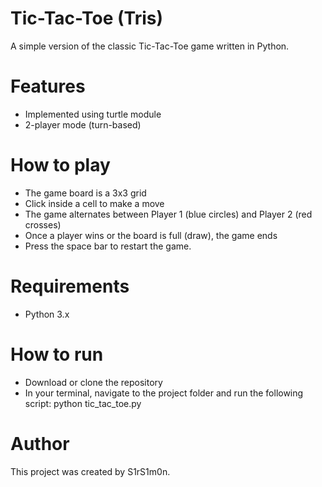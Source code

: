 # Tic-Tac-Toe (Tris)
A simple version of the classic Tic-Tac-Toe game written in Python.

# Features
- Implemented using turtle module
- 2-player mode (turn-based)

# How to play
- The game board is a 3x3 grid
- Click inside a cell to make a move
- The game alternates between Player 1 (blue circles) and Player 2 (red crosses)
- Once a player wins or the board is full (draw), the game ends
- Press the space bar to restart the game.

# Requirements
- Python 3.x

# How to run
- Download or clone the repository
- In your terminal, navigate to the project folder and run the following script:
python tic_tac_toe.py

# Author
This project was created by S1rS1m0n.
